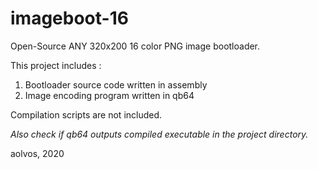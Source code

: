 # imageboot-16
Open-Source ANY 320x200 16 color PNG image bootloader.

This project includes :
1) Bootloader source code written in assembly
2) Image encoding program written in qb64

Compilation scripts are not included.

*Also check if qb64 outputs compiled executable in the project directory.*

aolvos, 2020
